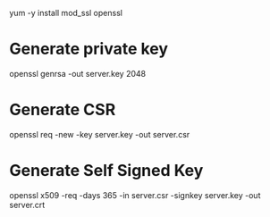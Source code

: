 yum -y install mod_ssl openssl

# Generate private key 
openssl genrsa -out server.key 2048 

# Generate CSR 
openssl req -new -key server.key -out server.csr

# Generate Self Signed Key
openssl x509 -req -days 365 -in server.csr -signkey server.key -out server.crt

